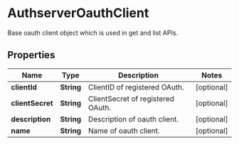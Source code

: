 

# AuthserverOauthClient

Base oauth client object which is used in get and list APIs.

## Properties

| Name | Type | Description | Notes |
|------------ | ------------- | ------------- | -------------|
|**clientId** | **String** | ClientID of registered OAuth. |  [optional] |
|**clientSecret** | **String** | ClientSecret of registered OAuth. |  [optional] |
|**description** | **String** | Description of oauth client. |  [optional] |
|**name** | **String** | Name of oauth client. |  [optional] |




